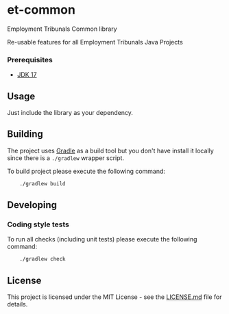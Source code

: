 # et-common
Employment Tribunals Common library

Re-usable features for all Employment Tribunals Java Projects

### Prerequisites

- [JDK 17](https://www.oracle.com/java)

## Usage

Just include the library as your dependency. 

## Building

The project uses [Gradle](https://gradle.org) as a build tool but you don't have install it locally since there is a
`./gradlew` wrapper script.  

To build project please execute the following command:

```bash
    ./gradlew build
```

## Developing

### Coding style tests

To run all checks (including unit tests) please execute the following command:

```bash
    ./gradlew check
```

## License

This project is licensed under the MIT License - see the [LICENSE.md](LICENSE.md) file for details.
